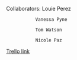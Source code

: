 Collaborators: Louie Perez

               Vanessa Pyne
               
               Tom Watson
               
               Nicole Paz

[Trello link](https://trello.com/b/AnG3AtAl/social-network)
